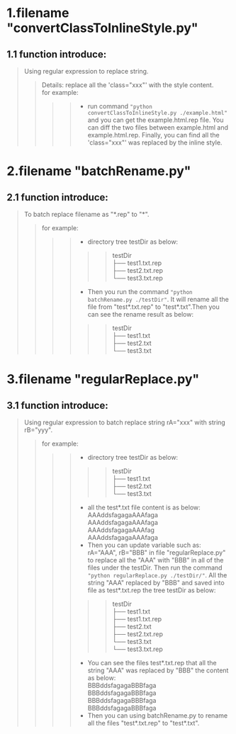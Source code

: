 # 1.filename "convertClassToInlineStyle.py"  
## 1.1 function introduce:  
>Using regular expression to replace string.  
>> Details: replace all the 'class="xxx"' with the style content.  
>> for example:  
>>>>- run command `"python convertClassToInlineStyle.py ./example.html"` and you can get the example.html.rep file. You can diff the two files between example.html and example.html.rep. Finally, you can find all the 'class="xxx"' was replaced by the inline style.
# 2.filename "batchRename.py"
## 2.1 function introduce:
>To batch replace filename as "\*.rep" to "\*".  
>> for example:  
>>>>- directory tree testDir as below:  
>>>>>> testDir  
>>>>>> ├── test1.txt.rep  
>>>>>> ├── test2.txt.rep  
>>>>>> └── test3.txt.rep  
>>>>- Then you run the command `"python batchRename.py ./testDir"`. It will rename all the file from "test\*.txt.rep" to "test\*.txt".Then you can see the rename result as below:  
>>>>>> testDir  
>>>>>>├── test1.txt  
>>>>>>├── test2.txt  
>>>>>>└── test3.txt  
# 3.filename "regularReplace.py"
## 3.1 function introduce:
>Using regular expression to batch replace string rA="xxx" with string rB="yyy".  
>> for example:  
>>>>- directory tree testDir as below:  
>>>>>> testDir  
>>>>>>├── test1.txt  
>>>>>>├── test2.txt  
>>>>>>└── test3.txt  
>>>>- all the test\*.txt file content is as below:  
>>>> AAAddsfagagaAAAfaga  
>>>> AAAddsfagagaAAAfaga  
>>>> AAAddsfagagaAAAfag  
>>>> AAAddsfagagaAAAfaga  
>>>>- Then you can update variable such as: rA="AAA", rB="BBB" in file "regularReplace.py" to replace all the "AAA" with "BBB" in all of the files under the testDir. Then run the command `"python regularReplace.py ./testDir/"`. All the string "AAA" replaced by "BBB" and saved into file as test\*.txt.rep the tree testDir as below:  
>>>>>> testDir  
>>>>>> ├── test1.txt  
>>>>>> ├── test1.txt.rep  
>>>>>> ├── test2.txt  
>>>>>> ├── test2.txt.rep  
>>>>>> └── test3.txt  
>>>>>> └── test3.txt.rep  
>>>>- You can see the files test\*.txt.rep that all the string "AAA" was replaced by "BBB" the content as below:  
>>>> BBBddsfagagaBBBfaga  
>>>> BBBddsfagagaBBBfaga  
>>>> BBBddsfagagaBBBfaga  
>>>> BBBddsfagagaBBBfaga  
>>>>- Then you can using batchRename.py to rename all the files "test\*.txt.rep" to "test\*.txt".  
